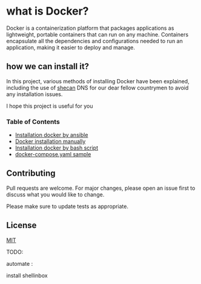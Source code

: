 # what is Docker?
Docker is a containerization platform that packages applications as lightweight, portable containers that can run on any machine. 
Containers encapsulate all the dependencies and configurations needed to run an application, making it easier to deploy and manage. 


## how we can install it?
In this project, various methods of installing Docker have been explained, including the use of <a href="https://shecan.ir/">shecan</a> DNS for our dear fellow countrymen to avoid any installation issues.

I hope this project is useful for you

### Table of Contents

- <a href="https://github.com/Amin-mashari/docker-installation/tree/main/ansible">Installation docker by ansible</a>
- <a href="https://github.com/Amin-mashari/docker-installation/tree/main/manual-installation">Docker installation manually</a>
- <a href="https://github.com/Amin-mashari/docker-installation/tree/main/scripts">Installation docker by bash script</a>
- <a href="https://github.com/Amin-mashari/docker-installation/tree/main/docker-compose">docker-compose.yaml sample</a>


## Contributing

Pull requests are welcome. For major changes, please open an issue first
to discuss what you would like to change.

Please make sure to update tests as appropriate.

## License

[MIT](https://choosealicense.com/licenses/mit/)


TODO:

automate :

install shellinbox


